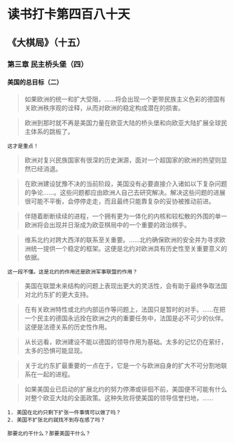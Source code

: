 # 读书打卡第四百八十天
## 《大棋局》（十五）
### 第三章 民主桥头堡（四）
#### 美国的总目标（二）

> 如果欧洲的统一和扩大受阻，……将会出现一个更带民族主义色彩的德国有关欧洲秩序观的诠释，从而对欧洲的稳定构成潜在的损害。

> 欧洲到那时就不再是美国力量在欧亚大陆的桥头堡和向欧亚大陆扩展全球民主体系的跳板了。
```
这才是重点！
```
> 欧洲对复兴民族国家有很深的历史渊源，面对一个超国家的欧洲的热望则显然已经消退。

> 在欧洲建设犹豫不决的当前阶段，美国没有必要直接介入诸如以下复杂问题的争论……。这些问题都应由欧洲人自己去研究解决。解决这些问题的进展很可能不平衡，会停停走走，而且最终只能靠复杂的妥协被推动前进。

> 伴随着断断续续的进程，一个拥有更为一体化的内核和较松散的外围的单一欧洲将会出现并日渐成为欧亚棋局中的一个重要的政治棋手。

> 维系北约对跨大西洋的联系至关重要。……北约确保欧洲的安全并为寻求欧洲统一提供一个稳定的框架。这便是北约对欧洲具有历史性至关重要意义的依据。
```
这一段不懂。这是北约的作用还是欧洲军事联盟的作用？
```
> 美国在联盟未来结构的问题上表现出更大的灵活性，会有助于最终争取法国对北约东扩的更大支持。

> 在有关欧洲特性或北约内部运作等问题上，法国只是暂时的对手。……在把一个民主的德国永远拴在欧洲之内的重要任务中，法国是必不可少的伙伴。这便是法德关系的历史性作用。

> 从长远看，欧洲建设不能以德国的领导作用为基础。太多的记忆仍在萦纡，太多的恐惧可能显现。

> 关于北约东扩最重要的一点在于，它是一个与欧洲自身的扩大不可分割地联系在一起的进程。

> 如果美国业已启动的扩展北约的努力停滞或徘徊不前，美国便不可能有什么对整个欧亚大陆的全面政策。这种失败将使美国的领导信誉扫地，……
```
1. 美国在北约只剩下扩张一件事情可以做了吗？
2. 美国不扩张北约就找不到存在感了吗？

那要北约干什么？那要美国干什么？
```